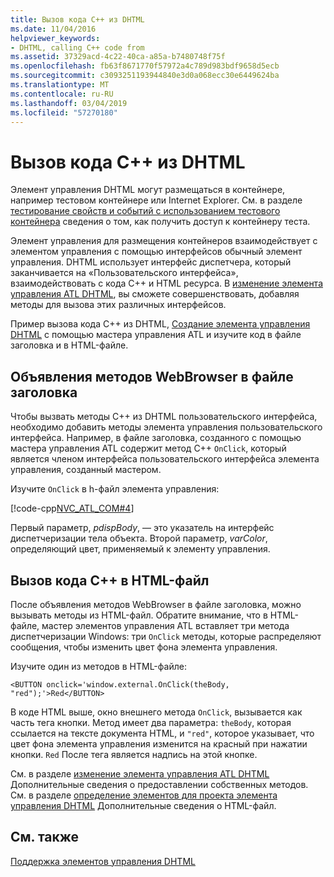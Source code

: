 ```yaml
---
title: Вызов кода C++ из DHTML
ms.date: 11/04/2016
helpviewer_keywords:
- DHTML, calling C++ code from
ms.assetid: 37329acd-4c22-40ca-a85a-b7480748f75f
ms.openlocfilehash: fb63f8671770f57972a4c789d983bdf9658d5ecb
ms.sourcegitcommit: c3093251193944840e3d0a068ecc30e6449624ba
ms.translationtype: MT
ms.contentlocale: ru-RU
ms.lasthandoff: 03/04/2019
ms.locfileid: "57270180"
---
```

# <a name="calling-c-code-from-dhtml"></a>Вызов кода C++ из DHTML

Элемент управления DHTML могут размещаться в контейнере, например тестовом контейнере или Internet Explorer. См. в разделе [тестирование свойств и событий с использованием тестового контейнера](../mfc/testing-properties-and-events-with-test-container.md) сведения о том, как получить доступ к контейнеру теста.

Элемент управления для размещения контейнеров взаимодействует с элементом управления с помощью интерфейсов обычный элемент управления. DHTML использует интерфейс диспетчера, который заканчивается на «Пользовательского интерфейса», взаимодействовать с кода C++ и HTML ресурса. В [изменение элемента управления ATL DHTML](../atl/modifying-the-atl-dhtml-control.md), вы сможете совершенствовать, добавляя методы для вызова этих различных интерфейсов.

Пример вызова кода C++ из DHTML, [Создание элемента управления DHTML](../atl/creating-an-atl-dhtml-control.md) с помощью мастера управления ATL и изучите код в файле заголовка и в HTML-файле.

## <a name="declaring-webbrowser-methods-in-the-header-file"></a>Объявления методов WebBrowser в файле заголовка

Чтобы вызвать методы C++ из DHTML пользовательского интерфейса, необходимо добавить методы элемента управления пользовательского интерфейса. Например, в файле заголовка, созданного с помощью мастера управления ATL содержит метод C++ `OnClick`, который является членом интерфейса пользовательского интерфейса элемента управления, созданный мастером.

Изучите `OnClick` в h-файл элемента управления:

[!code-cpp[NVC_ATL_COM#4](../atl/codesnippet/cpp/calling-cpp-code-from-dhtml_1.h)]

Первый параметр, *pdispBody*, — это указатель на интерфейс диспетчеризации тела объекта. Второй параметр, *varColor*, определяющий цвет, применяемый к элементу управления.

## <a name="calling-c-code-in-the-html-file"></a>Вызов кода C++ в HTML-файл

После объявления методов WebBrowser в файле заголовка, можно вызывать методы из HTML-файл. Обратите внимание, что в HTML-файле, мастер элементов управления ATL вставляет три метода диспетчеризации Windows: три `OnClick` методы, которые распределяют сообщения, чтобы изменить цвет фона элемента управления.

Изучите один из методов в HTML-файле:

`<BUTTON onclick='window.external.OnClick(theBody, "red");'>Red</BUTTON>`

В коде HTML выше, окно внешнего метода `OnClick`, вызывается как часть тега кнопки. Метод имеет два параметра: `theBody`, которая ссылается на тексте документа HTML, и `"red"`, которое указывает, что цвет фона элемента управления изменится на красный при нажатии кнопки. `Red` После тега является надпись на этой кнопке.

См. в разделе [изменение элемента управления ATL DHTML](../atl/modifying-the-atl-dhtml-control.md) Дополнительные сведения о предоставлении собственных методов. См. в разделе [определение элементов для проекта элемента управления DHTML](../atl/identifying-the-elements-of-the-dhtml-control-project.md) Дополнительные сведения о HTML-файл.

## <a name="see-also"></a>См. также

[Поддержка элементов управления DHTML](../atl/atl-support-for-dhtml-controls.md)

